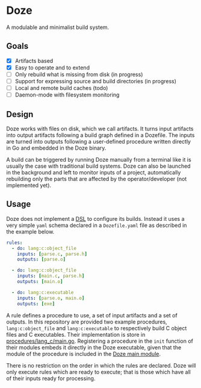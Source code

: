 # Doze

A modulable and minimalist build system.

## Goals

- [X] Artifacts based
- [X] Easy to operate and to extend
- [ ] Only rebuild what is missing from disk (in progress)
- [ ] Support for expressing source and build directories (in progress)
- [ ] Local and remote build caches (todo)
- [ ] Daemon-mode with filesystem monitoring

## Design

Doze works with files on disk, which we call artifacts. It turns input artifacts into output artifacts following a build graph defined in a Dozefile. The inputs are turned into outputs following a user-defined procedure written directly in Go and embedded in the Doze binary.

A build can be triggered by running Doze manually from a terminal like it is usually the case with traditional build systems. Doze can also be launched in the background and left to monitor inputs of a project, automatically rebuilding only the parts that are affected by the operator/developer (not implemented yet).

## Usage

Doze does not implement a [DSL](https://en.wikipedia.org/wiki/Domain-specific_language) to configure its builds. Instead it uses a very simple `yaml` schema declared in a `Dozefile.yaml` file as described in the example below.

```yaml
rules:
  - do: lang:c:object_file
    inputs: [parse.c, parse.h]
    outputs: [parse.o]

  - do: lang:c:object_file
    inputs: [main.c, parse.h]
    outputs: [main.o]

  - do: lang:c:executable
    inputs: [parse.o, main.o]
    outputs: [exe]
```

A rule defines a procedure to use, a set of input artifacts and a set of outputs. In this repository are provided two example procedures, `lang:c:object_file` and `lang:c:executable` to respectively build C object files and C executables. Their implementation is store in [procedures/lang_c/main.go](./procedures/lang_c/main.go). Registering a procedure in the `init` function of their modules embeds it directly in the Doze executable, given that the module of the procedure is included in the [Doze main module](./cli/main.go#L9).

There is no restriction on the order in which the rules are declared. Doze will only execute rules which are ready to execute; that is those which have all of their inputs ready for processing.
